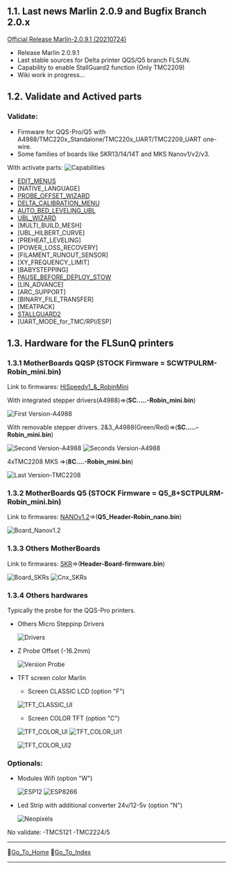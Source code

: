 ## 1.1. Last news Marlin 2.0.9 and Bugfix Branch 2.0.x

[Official Release Marlin-2.0.9.1 (20210724)](https://github.com/Foxies-CSTL/Marlin_2.0.x/releases)
- Release Marlin 2.0.9.1
- Last stable sources for Delta printer QQS/Q5 branch FLSUN.
- Capability to enable StallGuard2 function (Only TMC2209)
- Wiki work in progress...

## 1.2. Validate and Actived parts
### Validate:
  - Firmware for QQS-Pro/Q5 with A4988/TMC220x_Standalone/TMC220x_UART/TMC2209_UART one-wire.
  - Some families of boards like SKR13/14/14T and MKS Nanov1/v2/v3.

 With activate parts: ![Capabilities](./images/Marlin-QQS-Pro_Foxies.png)

  * [EDIT_MENUS](7.TIPS#711-menus)
  * [NATIVE_LANGUAGE]
  * [PROBE_OFFSET_WIZARD](2.SETTINGS-THE-PRINTER)
  * [DELTA_CALIBRATION_MENU](2.SETTINGS-THE-PRINTER#21-delta-calibration)
  * [AUTO_BED_LEVELING_UBL](2.SETTINGS-THE-PRINTER)
  * [UBL_WIZARD](2.SETTINGS-THE-PRINTER#23-Bed-Levelling)
  * [MULTI_BUILD_MESH]
  * [UBL_HILBERT_CURVE]
  * [PREHEAT_LEVELING]
  * [POWER_LOSS_RECOVERY]
  * [FILAMENT_RUNOUT_SENSOR]
  * [XY_FREQUENCY_LIMIT]
  * [BABYSTEPPING]
  * [PAUSE_BEFORE_DEPLOY_STOW](2.SETTINGS-THE-PRINTER)
  * [LIN_ADVANCE]
  * [ARC_SUPPORT]
  * [BINARY_FILE_TRANSFER]
  * [MEATPACK]
  * [STALLGUARD2](3.SPECIAL-MODS#32-tmc2209-single-wire-and-stallguard2)
  * [UART_MODE_for_TMC/RPI/ESP]

## 1.3. **Hardware for the FLSunQ printers**
  
### 1.3.1 MotherBoards QQSP (STOCK Firmware = SCWTPULRM-Robin_mini.bin)
  
  Link to firmwares: [HiSpeedv1_&_RobinMini](https://github.com/Foxies-CSTL/Marlin_2.0.x/tree/Firmwares/QQSP)
  
  With integrated stepper drivers(A4988)=>(**SC.....-Robin_mini.bin**)

  ![First Version-A4988](./images/HiSpeed.jpg)
  
  With removable stepper drivers.
  2&3_A4988(Green/Red)=>(**SC.....-Robin_mini.bin**)
  
  ![Second Version-A4988](./images/HiSpeedv1-A4988.jpg) ![Seconds Version-A4988](./images/HiSpeedv1-A4988red.jpg)
  
  4xTMC2208 MKS =>(**8C....-Robin_mini.bin**)
  
  ![Last Version-TMC2208](./images/HiSpeedv1-TMC.jpg)
  

### 1.3.2 MotherBoards Q5 (STOCK Firmware = Q5_8+SCTPULRM-Robin_mini.bin)

  Link to firmwares: [NANOv1.2](https://github.com/Foxies-CSTL/Marlin_2.0.x/tree/Firmwares/Q5)=>(**Q5_Header-Robin_nano.bin**)

  ![Board_Nanov1.2](./images/Fam_Nano.png)
    
### 1.3.3 Others MotherBoards

  Link to firmwares: [SKR](https://github.com/Foxies-CSTL/Marlin_2.0.x/tree/Firmwares/QQS_SKR)=>(**Header-Board-firmware.bin**)
  
  ![Board_SKRs](./images/Fam_SKR.png) 
  ![Cnx_SKRs](./images/SKR_EndStop.png)

### 1.3.4 Others hardwares

Typically the probe for the QQS-Pro printers.

* Others Micro Steppinp Drivers

  ![Drivers](./images/MicroSteppinpDrivers.jpg)

* Z Probe Offset (-16.2mm)        

  ![Version Probe](./images/VersionProbe.jpg)      
  
* TFT screen color Marlin
  - Screen CLASSIC LCD (option "F")

  ![TFT_CLASSIC_UI](./images/TFT_CLASSIC.png)

  - Screen COLOR TFT (option "C") 
  
  ![TFT_COLOR_UI](./images/TFT_COLOR.png) ![TFT_COLOR_UI1](./images/UI_Motion.png)

  ![TFT_COLOR_UI2](./images/SpecialMenu.png)

###  Optionals:

  * Modules Wifi (option "W")
  
    ![ESP12](./images/esp12.jpg)
    ![ESP8266](./images/WemosD1.jpg)

  * Led Strip with additional converter 24v/12-5v (option "N")
  
    ![Neopixels](./images/LedsStip.jpg)

  No validate:
  -TMC5121
  -TMC2224/5

***
🚸[Go_To_Home](Home)                                   🚸[Go_To_Index](_Sidebar)
***